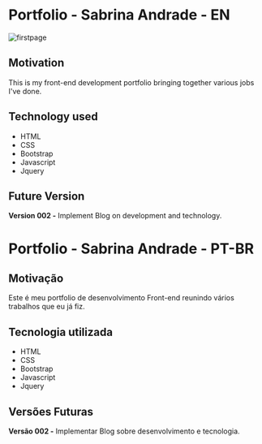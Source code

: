# Portfolio - Sabrina Andrade - EN
![firstpage](https://user-images.githubusercontent.com/27375075/47251621-f9793880-d40b-11e8-9df1-aea75bb8e5b0.PNG)
## Motivation
This is my front-end development portfolio bringing together various jobs I've done.

## Technology used
* HTML
* CSS
* Bootstrap
* Javascript
* Jquery

## Future Version
**Version 002 -** Implement Blog on development and technology.
#

# Portfolio - Sabrina Andrade - PT-BR

## Motivação
Este é meu portfolio de desenvolvimento Front-end reunindo vários trabalhos que eu já fiz.

## Tecnologia utilizada
* HTML
* CSS
* Bootstrap
* Javascript
* Jquery

## Versões Futuras
**Versão 002 -** Implementar Blog sobre desenvolvimento e tecnologia.

